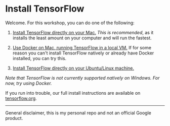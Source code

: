 # Install TensorFlow

Welcome. For this workshop, you can do one of the following:

 1. [Install TensorFlow directly on your Mac.](install-mac-native.md)
*This is recommended*, as it installs the least amount on your computer
and will run the fastest.

 1. [Use Docker on Mac, running TensorFlow in a local
VM.](install-mac-docker.md) If for some reason you can't install
TensorFlow natively or already have Docker installed, you can try this.

 1. [Install TensorFlow directly on your Ubuntu/Linux
machine.](install-ubuntu.md)

_Note that TensorFlow is not currently supported natively on Windows. For now, try using Docker._

If you run into trouble, our full install instructions are available on [tensorflow.org](www.tensorflow.org).

- - -

General disclaimer, this is my personal repo and not an official Google product.
